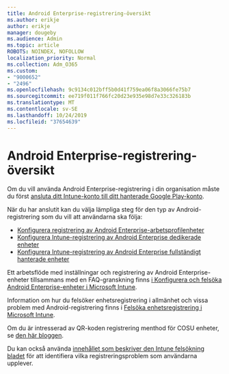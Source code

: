 ```yaml
---
title: Android Enterprise-registrering-översikt
ms.author: erikje
author: erikje
manager: dougeby
ms.audience: Admin
ms.topic: article
ROBOTS: NOINDEX, NOFOLLOW
localization_priority: Normal
ms.collection: Adm_O365
ms.custom:
- "9000652"
- "2496"
ms.openlocfilehash: 9c9134c012bff5b0d41f759ea06f8a3066fe75b7
ms.sourcegitcommit: ee719f011f766fc20d23e935e98d7e33c326183b
ms.translationtype: MT
ms.contentlocale: sv-SE
ms.lasthandoff: 10/24/2019
ms.locfileid: "37654639"
---
```

# <a name="android-enterprise-enrollment---overview"></a>Android Enterprise-registrering-översikt

Om du vill använda Android Enterprise-registrering i din organisation måste du först [ansluta ditt Intune-konto till ditt hanterade Google Play-konto](https://docs.microsoft.com/intune/enrollment/connect-intune-android-enterprise). 

När du har anslutit kan du välja lämpliga steg för den typ av Android-registrering som du vill att användarna ska följa:

- [Konfigurera registrering av Android Enterprise-arbetsprofilenheter](https://docs.microsoft.com/intune/enrollment/android-work-profile-enroll)
- [Konfigurera Intune-registrering av Android Enterprise dedikerade enheter](https://docs.microsoft.com/intune/enrollment/android-kiosk-enroll)
- [Konfigurera Intune-registrering av Android Enterprise fullständigt hanterade enheter](https://docs.microsoft.com/intune/enrollment/android-fully-managed-enroll)

Ett arbetsflöde med inställningar och registrering av Android Enterprise-enheter tillsammans med en FAQ-granskning finns [i Konfigurera och felsöka Android Enterprise-enheter i Microsoft Intune](https://support.microsoft.com/help/4476974/configuring-and-troubleshooting-android-enterprise-devices-in-intune).

Information om hur du felsöker enhetsregistrering i allmänhet och vissa problem med Android-registrering finns i [Felsöka enhetsregistrering i Microsoft Intune](https://docs.microsoft.com/intune/enrollment/troubleshoot-device-enrollment-in-intune).

Om du är intresserad av QR-koden registrering menthod för COSU enheter, se [den här bloggen](https://techcommunity.microsoft.com/t5/Intune-Customer-Success/COSU-Configuration-and-Enrollment-using-the-QR-code-enrollment/ba-p/280184).

Du kan också använda [innehållet som beskriver den Intune felsökning bladet](https://docs.microsoft.com/intune/fundamentals/help-desk-operators) för att identifiera vilka registreringsproblem som användarna upplever.